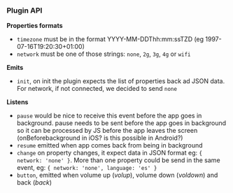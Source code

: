 ### Plugin API

**Properties formats**
* `timezone` must be in the format YYYY-MM-DDThh:mm:ssTZD (eg 1997-07-16T19:20:30+01:00)
* `network` must be one of those strings: `none`, `2g`, `3g`, `4g` or `wifi`

**Emits**
* `init`, on init the plugin expects the list of properties back ad JSON data. For network, if not connected, we decided to send `none`

**Listens**
* `pause` would be nice to receive this event before the app goes in background. pause needs to be sent before the app goes in background so it can be processed by JS before the app leaves the screen (onBeforebackground in iOS? is this possible in Android?)
* `resume` emitted when app comes back from being in background
* `change` on property changes, it expect data in JSON format eg: `{ network: 'none' }`. More than one property could be send in the same event, eg: `{ network: 'none', language: 'es' }`
* `button`, emitted when volume up (*volup*), volume down (*voldown*) and back (*back*)
